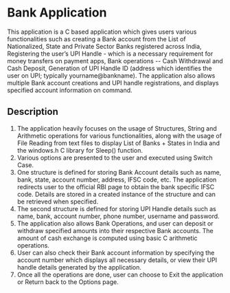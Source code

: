 # Bank Application 

This application is a C based application which gives users various functionalities such as creating a Bank account from the List of Nationalized, State and Private Sector Banks registered across India,  Registering the user’s UPI Handle - which is a necessary requirement for money transfers on payment apps,  Bank operations -- Cash Withdrawal and Cash Deposit,  Generation of UPI Handle ID  (address which identifies the user on UPI; typically yourname@bankname). The application also allows multiple Bank account creations and UPI handle registrations,  and displays specified account information on command. 

## Description

1)	The application heavily focuses on the usage of Structures, String and Arithmetic operations for various functionalities, along with the usage of File Reading from text files to display List of Banks + States in India and the windows.h C library for Sleep() function. 
2)	Various options are presented to the user and executed using Switch Case.
3)	One structure is defined for storing Bank Account details such as name, bank, state, account number, address, IFSC code, etc. The application redirects user to the official RBI page to obtain the bank specific IFSC code. Details are stored in a created instance of the structure and can be retrieved when specified.
4)	The second structure is defined for storing UPI Handle details such as name, bank, account number, phone number, username and password.
5)	The application also allows Bank Operations, and user can deposit or withdraw specified amounts into their respective Bank accounts. The amount of cash exchange is computed using basic C arithmetic operations.  
6)	User can also check their Bank account information by specifying the account number which displays all necessary details, or view their UPI handle details generated by the application. 
7)	Once all the operations are done, user can choose to Exit the application or Return back 
          to the Options page. 

